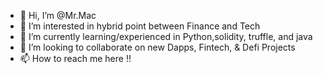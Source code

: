 - 👋 Hi, I’m @Mr.Mac
- 👀 I’m interested in hybrid point between Finance and Tech
- 🌱 I’m currently learning/experienced in Python,solidity, truffle, and java
- 💞️ I’m looking to collaborate on new Dapps, Fintech, & Defi Projects
- 📫 How to reach me here !! 

<!---
Jdmccull365/Jdmccull365 is a ✨ special ✨ repository because its `README.md` (this file) appears on your GitHub profile.
You can click the Preview link to take a look at your changes.
--->
